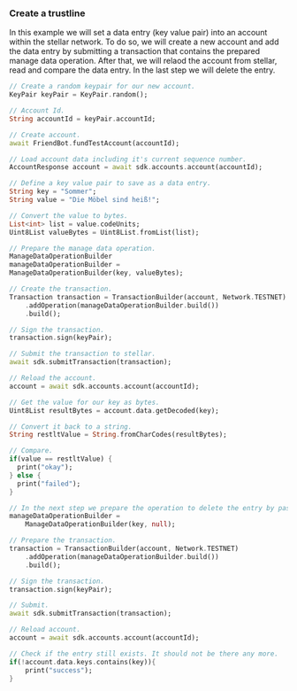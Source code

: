 
### Create a trustline

In this example we will set a data entry (key value pair) into an account within the stellar network.
To do so, we will create a new account and add the data entry by submitting a transaction that contains the prepared manage data operation.
After that, we will relaod the account from stellar, read and compare the data entry.
In the last step we will delete the entry.

```dart
// Create a random keypair for our new account.
KeyPair keyPair = KeyPair.random();

// Account Id.
String accountId = keyPair.accountId;

// Create account.
await FriendBot.fundTestAccount(accountId);

// Load account data including it's current sequence number.
AccountResponse account = await sdk.accounts.account(accountId);

// Define a key value pair to save as a data entry.
String key = "Sommer";
String value = "Die Möbel sind heiß!";

// Convert the value to bytes.
List<int> list = value.codeUnits;
Uint8List valueBytes = Uint8List.fromList(list);

// Prepare the manage data operation.
ManageDataOperationBuilder
manageDataOperationBuilder =
ManageDataOperationBuilder(key, valueBytes);

// Create the transaction.
Transaction transaction = TransactionBuilder(account, Network.TESTNET)
    .addOperation(manageDataOperationBuilder.build())
    .build();

// Sign the transaction.
transaction.sign(keyPair);

// Submit the transaction to stellar.
await sdk.submitTransaction(transaction);

// Reload the account.
account = await sdk.accounts.account(accountId);

// Get the value for our key as bytes.
Uint8List resultBytes = account.data.getDecoded(key);

// Convert it back to a string.
String restltValue = String.fromCharCodes(resultBytes);

// Compare.
if(value == restltValue) {
  print("okay");
} else {
  print("failed");
}

// In the next step we prepare the operation to delete the entry by passing null as a value.
manageDataOperationBuilder =
    ManageDataOperationBuilder(key, null);

// Prepare the transaction.
transaction = TransactionBuilder(account, Network.TESTNET)
    .addOperation(manageDataOperationBuilder.build())
    .build();

// Sign the transaction.
transaction.sign(keyPair);

// Submit.
await sdk.submitTransaction(transaction);

// Reload account.
account = await sdk.accounts.account(accountId);

// Check if the entry still exists. It should not be there any more.
if(!account.data.keys.contains(key)){
    print("success");
}
```
